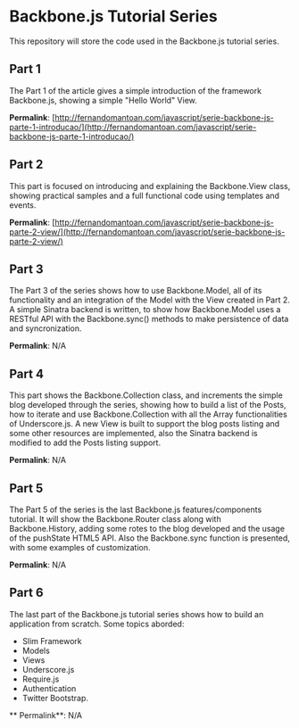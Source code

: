 # Backbone.js Tutorial Series

This repository will store the code used in the Backbone.js tutorial series.

## Part 1

The Part 1 of the article gives a simple introduction of the framework Backbone.js, showing a simple "Hello World" View.

**Permalink**:  [http://fernandomantoan.com/javascript/serie-backbone-js-parte-1-introducao/](http://fernandomantoan.com/javascript/serie-backbone-js-parte-1-introducao/)

## Part 2

This part is focused on introducing and explaining the Backbone.View class, showing practical samples and a full functional code using templates and events.

**Permalink**:  [http://fernandomantoan.com/javascript/serie-backbone-js-parte-2-view/](http://fernandomantoan.com/javascript/serie-backbone-js-parte-2-view/)

## Part 3

The Part 3 of the series shows how to use Backbone.Model, all of its functionality and an integration of the Model with the View created in Part 2. A simple Sinatra backend is written, to show how Backbone.Model uses a RESTful API with the Backbone.sync() methods to make persistence of data and syncronization.

**Permalink**: N/A

## Part 4

This part shows the Backbone.Collection class, and increments the simple blog developed through the series, showing how to build a list of the Posts, how to iterate and use Backbone.Collection with all the Array functionalities of Underscore.js. A new View is built to support the blog posts listing and some other resources are implemented, also the Sinatra backend is modified to add the Posts listing support.

**Permalink**: N/A

## Part 5

The Part 5 of the series is the last Backbone.js features/components tutorial. It will show the Backbone.Router class along with Backbone.History, adding some rotes to the blog developed and the usage of the pushState HTML5 API. Also the Backbone.sync function is presented, with some examples of customization.

**Permalink**: N/A

## Part 6
The last part of the Backbone.js tutorial series shows how to build an application from scratch. Some topics aborded:

* Slim Framework
* Models
* Views
* Underscore.js
* Require.js
* Authentication
* Twitter Bootstrap.

** Permalink**: N/A